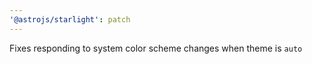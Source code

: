 ```yaml
---
'@astrojs/starlight': patch
---
```


Fixes responding to system color scheme changes when theme is `auto`
